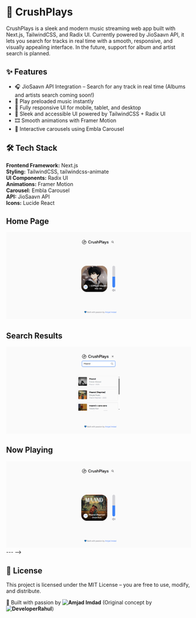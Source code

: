 # 🎵 CrushPlays

CrushPlays is a sleek and modern music streaming web app built with Next.js, TailwindCSS, and Radix UI.
Currently powered by JioSaavn API, it lets you search for tracks in real time with a smooth, responsive, and visually appealing interface.
In the future, support for album and artist search is planned.

## ✨ Features

- 🎧 JioSaavn API Integration – Search for any track in real time (Albums and artists search coming soon!)
- 📀 Play preloaded music instantly
- 📱 Fully responsive UI for mobile, tablet, and desktop
- 🎨 Sleek and accessible UI powered by TailwindCSS + Radix UI
- 🎞️ Smooth animations with Framer Motion
- 🎡 Interactive carousels using Embla Carousel

## 🛠️ Tech Stack

**Frontend Framework:** Next.js  
**Styling:** TailwindCSS, tailwindcss-animate  
**UI Components:** Radix UI  
**Animations:** Framer Motion  
**Carousel:** Embla Carousel  
**API:** JioSaavn API  
**Icons:** Lucide React

<!-- <!-- ## 📸 Screenshots -->

## **Home Page**

![Home](./screenshots/home.png)

## **Search Results**

![Search](./screenshots/searchresults.png)

## **Now Playing**

![Now Playing](./screenshots/nowplaying.png)
--- -->

## 📜 License

This project is licensed under the MIT License – you are free to use, modify, and distribute.

💙 Built with passion by **![Amjad Imdad](https://linkedin.com/in/amjadimdad)** (Original concept by **![DeveloperRahul](https://github.com/developerrahulofficial)**)
